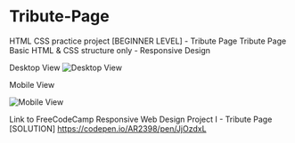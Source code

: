 # Tribute-Page
HTML CSS practice project [BEGINNER LEVEL] - Tribute Page 
Tribute Page Basic HTML & CSS structure only - Responsive Design

Desktop View
![Desktop View](https://user-images.githubusercontent.com/67266881/157280095-03ffbfa5-b81d-4512-a9d9-713c631a96b9.png)


Mobile View

![Mobile View](https://user-images.githubusercontent.com/67266881/157280184-d040df24-1bc2-47dd-a125-e4ffa5637c80.png)


Link to FreeCodeCamp Responsive Web Design Project I - Tribute Page [SOLUTION]
https://codepen.io/AR2398/pen/JjOzdxL
